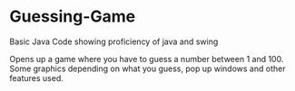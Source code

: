 # Guessing-Game
Basic Java Code showing proficiency of java and swing

Opens up a game where you have to guess a number between 1 and 100. Some graphics depending on what you guess, pop up windows and other features used.
